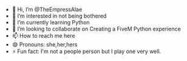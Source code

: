 - 👋 Hi, I’m @TheEmpressAlae
- 👀 I’m interested in not being bothered
- 🌱 I’m currently learning Python
- 💞️ I’m looking to collaborate on Creating a FiveM Python experience
- 📫 How to reach me here
- 😄 Pronouns: she,her,hers
- ⚡ Fun fact: I'm not a people person but I play one very well. 
